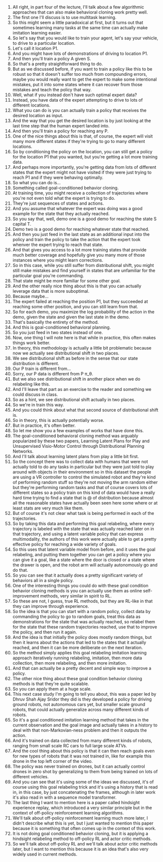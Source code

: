 1.  All right, in part four of the lecture, I'll talk about a few algorithmic approaches that can also make behavioral cloning work pretty well.
2.  The first one I'll discuss is to use multitask learning.
3. So this might seem a little paradoxical at first, but it turns out that sometimes learning many tasks at the same time can actually make imitation learning easier.
4. So let's say that you would like to train your agent, let's say your vehicle, to drive to a particular location.
5. Let's call it location P1.
6. And you might have lots of demonstrations of driving to location P1.
7. And then you'll train a policy A given S.
8. So that's a pretty straightforward thing to do.
9. But as we discussed before, if you want to train a policy like this to be robust so that it doesn't suffer too much from compounding errors, maybe you would really want to get the expert to make some intentional mistakes, put it into some states where it can recover from those mistakes and teach the policy that way.
10. Well, what if you instead don't have such optimal expert data?
11. Instead, you have data of the expert attempting to drive to lots of different locations.
12. What you can do is you can actually train a policy that receives the desired location as input.
13. And the way that you get the desired location is by just looking at the last time step that the human expert landed into.
14. And then you'll train a policy for reaching any P.
15. One of the nice things about this is that, of course, the expert will visit many more different states if they're trying to go to many different locations.
16. So by conditioning the policy on the location, you can still get a policy for the location P1 that you wanted, but you're getting a lot more training data.
17. And perhaps more importantly, you're getting data from lots of different states that the expert might not have visited if they were just trying to reach P1 and if they were behaving optimally.
18. So what you can do is...
19. Something called goal-conditioned behavior cloning.
20. At training time, you might receive a collection of trajectories where you're not even told what the expert is trying to do.
21. They're just sequences of states and actions.
22. And you assume that whatever the expert was doing was a good example for the state that they actually reached.
23. So you say that, well, demo one is a good demo for reaching the state S capital T.
24. Demo two is a good demo for reaching whatever state that reached.
25. And then you just feed in the last state as an additional input into the policy and train the policy to take the action that the expert took whenver the expert trying to reach that state.
26. And that gives you access to a lot more training states that provide much better coverage and hopefully give you many more of those instances where you might learn corrections.
27. So in this case, while you still suffer from distributional shift, you might still make mistakes and find yourself in states that are unfamiliar for the particular goal you're commanding.
28. That state might be more familiar for some other goal.
29. And the other really nice thing about this is that you can actually leverage data that is more suboptimal.
30. Because maybe...
31. The expert failed at reaching the position P1, but they succeeded at reaching some other position, and you can still learn from that.
32. So for each demo, you maximize the log probability of the action in the demo, given the state and given the last state in the demo.
33. That's basically the entirety of the method.
34. And this is goal-conditioned behavioral planning.
35. So you just feed in two states instead of one.
36. Now, one thing I will note here is that while in practice, this often makes things work better.
37. In theory, this methodology is actually a little bit problematic because now we actually see distributional shift in two places.
38. We see distributional shift as before in the sense that our state distribution is different.
39. Our P train is different from...
40. Sorry, our P data is different from P π_θ.
41. But we also see distributional shift in another place when we do relabeling like this.
42. And I'll leave that part as an exercise to the reader and something we could discuss in class.
43. So as a hint, we see distributional shift actually in two places.
44. So we're in train this way.
45. And you could think about what that second source of distributional shift is.
46. So in theory, this is actually potentially worse.
47. But in practice, it's often better.
48. So let me show you a few examples of works that have done this.
49. The goal-conditioned behavioral cloning method was arguably popularized by these two papers, Learning Latent Plans for Play and Unsupervised Visio-Motor Control through Distributional Planning Networks.
50. And I'll talk about learning latent plans from play a little bit first.
51. So the concept there was to collect data with humans that were not actually told to do any tasks in particular but they were just told to play around with objects in their environment so in this dataset the people are using a VR controller to control the simulated robot and they're kind of performing random stuff so they're not moving the arm random either but they're performing random tasks and that of course covers lots of different states so a policy train on this kind of data would have a really hard time trying to find a state that is @ of distribution because almost all the reasonable states have actually been seen here some where or at least stats are very much like them.
52. But of course it's not clear what task is being performed in each of the trajectories.
53. So by taking this data and performing this goal relabeling, where every trajectory is labeled with the state that was actually reached later on in that trajectory, and using a latent variable policy that can express multimodality, the authors of this work were actually able to get a pretty effective policy for reaching a wide variety of goals.
54. So this uses that latent variable model from before, and it uses the goal relabeling, and putting them together you can get a policy where you can give it a goal, like a state where the door is closed or a state where the drawer is open, and the robot arm will actually autonomously go and do that.
55. So you can see that it actually does a pretty significant variety of behaviors all in a single policy.
56. One of the interesting things you could do with these goal condition behavior cloning methods is you can actually use them as online self-improvement methods, very similar in spirit to RL.
57. So these are not, I guess, true RL methods, but they are RL-like in that they can improve through experience.
58. So the idea is that you can start with a random policy, collect data by commanding the policy to go to random goals, treat this data as demonstrations for the state that was actually reached, so relabel them for the state that these random trajectories reached, use that to improve the policy, and then run it again.
59. And the idea is that initially the policy does mostly random things, but then it learns about the actions that led to the states that it actually reached, and then it can be more deliberate on the next iteration.
60. So the method simply applies this goal relabeling imitation learning approach iteratively running relabeling, imitation, then more data collection, then more relabeling, and then more imitation.
61. And that can actually be a pretty decent and simple way to improve a policy.
62. The other nice thing about these goal condition behavior cloning methods is that they're quite scalable.
63. So you can apply them at a huge scale.
64. This next case study I'm going to tell you about, this was a paper led by Dhruv Shah Ajay Sridor they did is they developed a policy for driving ground robots, not autonomous cars yet, but smaller scale ground robots, that could actually generalize across many different kinds of robots.
65. So it's a goal conditioned imitation learning method that takes in the current observation and the goal image and actually takes in a history to deal with that non-Markovian-ness problem and then it outputs the action.
66. And it's trained on data collected from many different kinds of robots, ranging from small scale RC cars to full large scale ATVs.
67. And the cool thing about this policy is that it can then reach goals even for new types of robots that it was not trained in, like for example this drone in the top left corner of the video.
68. The policy was never trained on drones, but it can actually control drones in zero shot by generalizing to them from being trained on lots of different vehicles.
69. And you can see that it's using some of the ideas we discussed, it's of course using this goal relabeling trick and it's using a history that is read in, in this case, by just concatenating the frames, although in later work it's also read in with a sequence model transformer.
70. The last thing I want to mention here is a paper called hindsight experience replay, which introduced a very similar principle but in the context of off-policy reinforcement learning algorithms.
71. We'll talk about off-policy reinforcement learning much more later, I didn't describe what this is yet, but I just wanted to mention this paper because it is something that often comes up in the context of this work.
72. It is not doing goal conditioned behavior cloning, but it is applying a hindsight relabeling method to off-policy RL and actor critic methods.
73. So we'll talk about off-policy RL and we'll talk about actor critic methods later, but I want to mention this because it is an idea that's also very widely used in current methods.